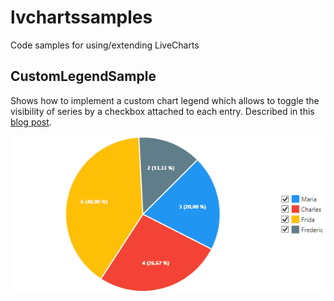 # lvchartssamples
Code samples for using/extending LiveCharts

## CustomLegendSample
Shows how to implement a custom chart legend which allows to toggle the visibility of series by a checkbox attached to each entry.
Described in this [blog post](https://www.renebergelt.de/blog/2018/05/interactive-legends-for-.net-livecharts/).

<img src="CustomLegendSample/preview.gif" alt="Toggling series through custom legend" />
